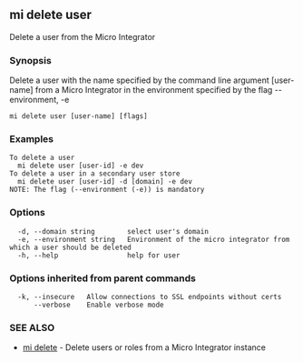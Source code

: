 ## mi delete user

Delete a user from the Micro Integrator

### Synopsis

Delete a user with the name specified by the command line argument [user-name] from a Micro Integrator in the environment specified by the flag --environment, -e

```
mi delete user [user-name] [flags]
```

### Examples

```
To delete a user
  mi delete user [user-id] -e dev
To delete a user in a secondary user store
  mi delete user [user-id] -d [domain] -e dev
NOTE: The flag (--environment (-e)) is mandatory
```

### Options

```
  -d, --domain string        select user's domain
  -e, --environment string   Environment of the micro integrator from which a user should be deleted
  -h, --help                 help for user
```

### Options inherited from parent commands

```
  -k, --insecure   Allow connections to SSL endpoints without certs
      --verbose    Enable verbose mode
```

### SEE ALSO

* [mi delete](mi_delete.md)	 - Delete users or roles from a Micro Integrator instance

